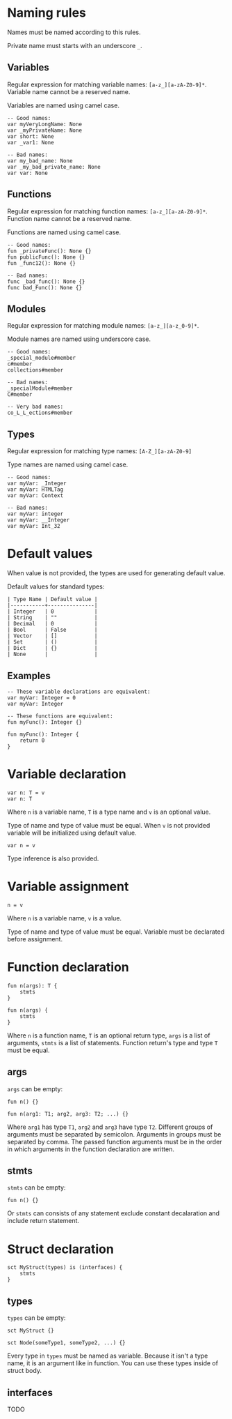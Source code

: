 # Naming rules

Names must be named according to this rules.

Private name must starts with an underscore `_`.

## Variables

Regular expression for matching variable names: `[a-z_][a-zA-Z0-9]*`.
Variable name cannot be a reserved name.

Variables are named using camel case.

```adrian
-- Good names:
var myVeryLongName: None
var _myPrivateName: None
var short: None
var _var1: None

-- Bad names:
var my_bad_name: None
var _my_bad_private_name: None
var var: None
```

## Functions

Regular expression for matching function names: `[a-z_][a-zA-Z0-9]*`.
Function name cannot be a reserved name.

Functions are named using camel case.

```adrian
-- Good names:
fun _privateFunc(): None {}
fun publicFunc(): None {}
fun _func12(): None {}

-- Bad names:
func _bad_func(): None {}
func bad_Func(): None {}
```

## Modules

Regular expression for matching module names: `[a-z_][a-z_0-9]*`.

Module names are named using underscore case.

```adrian
-- Good names:
_special_module#member
c#member
collections#member

-- Bad names:
_specialModule#member
C#member

-- Very bad names:
co_L_L_ections#member
```

## Types

Regular expression for matching type names: `[A-Z_][a-zA-Z0-9]`

Type names are named using camel case.

```adrian
-- Good names:
var myVar: _Integer
var myVar: HTMLTag
var myVar: Context

-- Bad names:
var myVar: integer
var myVar: __Integer
var myVar: Int_32
```

# Default values

When value is not provided, the types are used for generating default value.

Default values for standard types:

```
| Type Name | Default value |
|-----------+---------------|
| Integer   | 0             |
| String    | ""            |
| Decimal   | 0             |
| Bool      | False         |
| Vector    | []            |
| Set       | ()            |
| Dict      | {}            |
| None      |               |
```

## Examples

```adrian
-- These variable declarations are equivalent:
var myVar: Integer = 0
var myVar: Integer
```

```adrian
-- These functions are equivalent:
fun myFunc(): Integer {}

fun myFunc(): Integer {
	return 0
}
```

# Variable declaration

```adrian
var n: T = v
var n: T
```

Where `n` is a variable name, `T` is a type name and `v` is an optional value.

Type of name and type of value must be equal. When `v` is not provided variable will be initialized using default value.

```adrian
var n = v
```

Type inference is also provided.


# Variable assignment

```adrian
n = v
```

Where `n` is a variable name, `v` is a value.

Type of name and type of value must be equal. Variable must be declarated before assignment.


# Function declaration

```adrian
fun n(args): T {
	stmts
}

fun n(args) {
	stmts
}
```

Where `n` is a function name, `T` is an optional return type, `args` is a list of arguments,
`stmts` is a list of statements. Function return's type and type `T` must be equal.

## args

`args` can be empty:

```adrian
fun n() {}
```

```adrian
fun n(arg1: T1; arg2, arg3: T2; ...) {}
```

Where `arg1` has type `T1`, `arg2` and `arg3` have type `T2`. Different groups of
arguments must be separated by semicolon. Arguments in groups must be separated by
comma. The passed function arguments must be in the order in which arguments in
the function declaration are written.

## stmts

`stmts` can be empty:

```adrian
fun n() {}
```

Or `stmts` can consists of any statement exclude constant decalaration and include return statement.

# Struct declaration

```adrian
sct MyStruct(types) is (interfaces) {
    stmts
}
```

## types

`types` can be empty:

```adrian
sct MyStruct {}
```

```adrian
sct Node(someType1, someType2, ...) {}
```

Every type in `types` must be named as variable.
Because it isn't a type name, it is an argument like in function.
You can use these types inside of struct body.


## interfaces

TODO